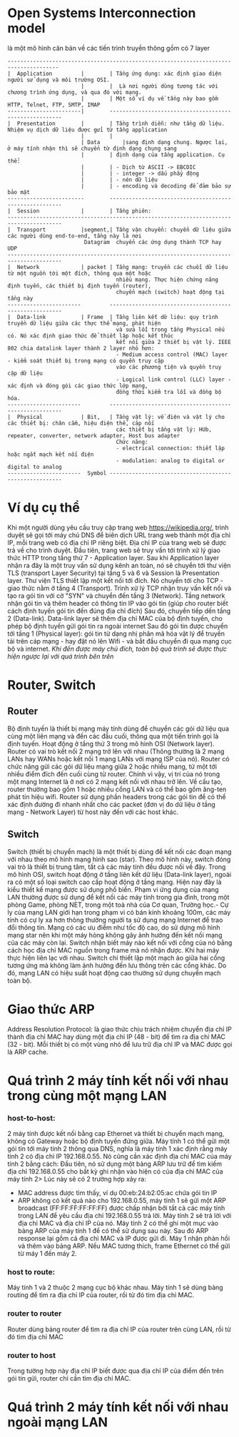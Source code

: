 # Open Systems Interconnection model 
là một mô hình căn bản về các tiến trình truyền thông gồm có 7 layer
```
--------------------------------------------------------------------------------------
|  Application         |        | Tầng ứng dụng: xác định giao diện người sử dụng và môi trường OSI. 
                       |        |  Là nơi người dùng tương tác với chương trình ứng dụng, và qua đó với mạng. 
                       |        | Một số ví dụ về tầng này bao gồm HTTP, Telnet, FTP, SMTP, IMAP
-----------------------|        -------------------------------------------------------
|  Presentation        |        | Tầng trình diễn: như tầng dữ liệu. Nhiệm vụ dịch dữ liệu được gửi từ tầng application
                       |        |
                       | Data       |sang định dạng chung. Ngược lại, ở máy tính nhận thì sẽ chuyển từ định dạng chung sang 
                       |        | định dạng của tầng application. Cụ thể:
                       |        | - Dịch từ ASCII -> EBCDIC
                       |        | - integer -> dấu phẩy động
                       |        | - nén dữ liệu
                       |        | - encoding và decoding để đảm bảo sự bảo mật
------------------------        -------------------------------------------------------
|  Session             |        | Tầng phiên: 
---------------------------------------------------------------------------------------
|  Transport           |segment,| Tầng vận chuyển: chuyển dữ liệu giữa các người dùng end-to-end, tầng này là nơi
                        Datagram  chuyển các ứng dụng thành TCP hay UDP
---------------------------------------------------------------------------------------
|  Network             | packet | Tầng mạng: truyền các chuỗi dữ liệu từ một nguồn tới một đích, thông qua một hoặc
                                  nhiều mạng. Thực hiện chứng năng định tuyến, các thiết bị định tuyến (router), 
                                  chuyển mạch (switch) hoạt động tại tầng này
-----------------------         -------------------------------------------------------
|  Data-link           | Frame  | Tầng liên kết dữ liệu: quy trình truyền dữ liệu giữa các thực thể mạng, phát hiện
                                  và sửa lỗi trong tầng Physical nếu có. Nó xác định giao thức để thiết lập hoặc kết thúc 
                                  kết nối giữa 2 thiết bị vật lý. IEEE 802 chia datalink layer thành 2 layer nhỏ hơn:
                                  - Medium access control (MAC) layer - kiểm soát thiết bị trong mạng có quyền truy cập
                                  vào các phương tiện và quyền truy cập dữ liệu
                                  - Logical link control (LLC) layer - xác định và đóng gói các giao thức lớp mạng,
                                  đồng thời kiểm tra lỗi và đồng bộ hóa.                                   
-----------------------         -------------------------------------------------------
|  Physical            | Bit,   | Tầng vật lý: về điện và vật lý cho các thiết bị: chân cắm, hiệu điện thế, cáp nối
                                  các thiết bị tầng vật lý: HUb, repeater, converter, network adapter, Host bus adapter
                                  Chức năng:
                                  - electrical connection: thiết lập hoặc ngắt mạch kết nối điện
                                  - modulation: analog to digital or digital to analog 
-----------------------  Symbol -------------------------------------------------------
```

# Ví dụ cụ thể
Khi một người dùng yêu cầu truy cập trang web https://wikipedia.org/, trình duyệt sẽ gọi tới máy chủ DNS để biên dịch URL trang web thành một địa chỉ IP, mỗi trang web có địa chỉ IP riêng biệt. Địa chỉ IP của trang web sẽ được trả về cho trình duyệt.
Đầu tiên, trang web sẽ truy vấn tới trình xử lý giao thức HTTP trong tầng thứ 7 - Application layer. Sau khi Application layer nhận ra đây là một truy vấn sử dụng kênh an toàn, nó sẽ chuyển tới thư viện TLS (transport Layer Security) tại tầng 5 và 6 và Session là Presentation layer. Thư viện TLS thiết lập một kết nối tới đích. Nó chuyển tới cho TCP - giao thức nằm ở tầng 4 (Transport). 
Trình xử lý TCP nhận truy vấn kết nối và tạo ra gói tin với cờ "SYN" và chuyển đến tầng 3 (Network). 
Tầng network nhận gói tin và thêm header có thông tin IP vào gói tin (giúp cho router biết cách định tuyến gói tin đến đúng địa chỉ đích)
Sau đó, chuyển tiếp dến tầng 2 (Data-link). Data-link layer sẽ thêm địa chỉ MAC của bộ định tuyến, cho phép bộ định tuyến gửi gói tin ra ngoài internet
Sau đó gói tin được chuyển tới tầng 1 (Physical layer): gói tin từ dạng nhị phân mã hóa vật lý để truyền tải trên cáp mạng - hay đặt nó lên Wifi - và bắt đầu chuyển đi qua mạng cục bộ và internet. 
*Khi đến được máy chủ đích, toàn bộ quá trình sẽ được thực hiện ngược lại với quá trình bên trên*

# Router, Switch
## Router
Bộ định tuyến là thiết bị mạng máy tính dùng để chuyển các gói dữ liệu qua cùng một liên mạng và đến các đầu cuối, thông qua một tiến trình gọi là định tuyến. Hoạt động ở tầng thứ 3 trong mô hình OSI (Network layer).
Router có vai trò kết nối 2 mạng trở lên với nhau (Thông thường là 2 mạng LANs hay WANs hoặc kết nối 1 mạng LANs với mạng ISP của nó). Router có chức năng gửi các gói dữ liệu mạng giữa 2 hoặc nhiều mạng, từ một tới nhiều điểm đích đến cuối cùng từ router. Chính vì vậy, vị trí của nó trong một mạng Internet là ở nơi có 2 mạng kết nối với nhau trở lên.
Về cấu tạo, router thường bao gồm 1 hoặc nhiều cổng LAN và có thể bao gồm ăng-ten phát tín hiệu wifi. Router sử dụng phần headers trong các gói tin để có thể xác định đường đi nhanh nhất cho các packet (đơn vị đo dữ liệu ở tầng mạng - Network Layer) từ host này đến với các host khác. 
## Switch
Switch (thiết bị chuyển mạch) là một thiết bị dùng để kết nối các đoạn mạng với nhau theo mô hình mạng hình sao (star). Theo mô hình này, switch đóng vai trò là thiết bị trung tâm, tất cả các máy tính đều được nối về đây. Trong mô hình OSI, switch hoạt động ở tầng liên kết dữ liệu (Data-link layer), ngoài ra có một số loại switch cao cấp hoạt động ở tầng mạng. 
Hiện nay đây là kiểu thiết kế mạng được sử dụng phổ biến. Phạm vi ứng dụng của mạng LAN thường được sử dụng để kết nối các máy tính trong gia đình, trong một phòng Game, phòng NET, trong một toà nhà của Cơ quan, Trường học.- Cự ly của mạng LAN giới hạn trong phạm vi có bán kính khoảng 100m, các máy tính có cự ly xa hơn thông thường người ta sử dụng mạng Internet để trao đổi thông tin. Mạng có các ưu điểm như tốc độ cao, do sử dựng mô hình mạng star nên khi một máy hỏng không gây ảnh hưởng đến kết nối mạng của các máy còn lại. 
Switch nhận biết máy nào kết nối với cổng của nó bằng cách học địa chỉ MAC nguồn trong frame mà nó nhận được. Khi hai máy thực hiện liên lạc với nhau. Switch chỉ thiết lập một mạch ảo giữa hai cổng tương ứng mà không làm ảnh hưởng đến lưu thông trên các cổng khác. Do đó, mạng LAN có hiệu suất hoạt động cao thường sử dụng chuyển mạch toàn bộ.

# Giao thức ARP
Address Resolution Protocol: là giao thức chịu trách nhiệm chuyển địa chỉ IP thành địa chỉ MAC hay dùng một địa chỉ IP (48 - bit) để tìm ra địa chỉ MAC (32 - bit). Mỗi thiết bị có một vùng nhỏ để lưu trữ địa chỉ IP và MAC được gọi là ARP cache. 
# Quá trình 2 máy tính kết nối với nhau trong cùng một mạng LAN
### host-to-host: 
2 máy tính được kết nối bằng cap Ethernet và thiết bị chuyển mạch mạng, không có Gateway hoặc bộ định tuyến đứng giữa. Máy tính 1 có thể gửi một gói tin tới máy tính 2 thông qua DNS, nghĩa là máy tính 1 xác định rằng máy tính 2 có địa chỉ IP 192.168.0.55. Nó cũng cần xác định địa chỉ MAC của máy tính 2 bằng cách: Đầu tiên, nó sử dụng một bảng ARP lưu trữ để tìm kiếm địa chỉ 192.168.0.55 cho bất kỳ ghi nhận vào hiện có của địa chỉ MAC của máy tính 2> Lúc này sẽ có 2 trường hợp xảy ra:
- MAC address được tìm thấy, ví dụ 00:eb:24:b2:05:ac chứa gói tin IP
- ARP không có kết quả nào cho 192.168.0.55, máy tính 1 sẽ gửi một ARP broadcast (FF:FF:FF:FF:FF:FF) được chấp nhận bởi tất cả các máy tính trong LAN để yêu cầu địa chỉ 192.168.0.55 trả lời. Máy tính 2 sẽ trả lời với địa chỉ MAC và địa chỉ IP của nó. Máy tính 2 có thể ghi một mục vào bảng ARP của máy tính 1 để có thể sử dụng sau này. Sau đó ARP response lại gồm cả địa chỉ MAC và IP được gửi đi. Máy 1 nhận phản hồi và thêm vào bảng ARP. Nếu MAC tương thích, frame Ethernet có thể gửi từ máy 1 đến máy 2. 
### host to route: 
Máy tính 1 và 2 thuộc 2 mạng cục bộ khác nhau. Máy tính 1 sẽ dùng bảng routing để tìm ra địa chỉ IP của router, rồi từ đó tìm địa chỉ MAC. 
### router to router
Router dùng bảng router để tìm ra địa chỉ IP của router trên cùng LAN, rồi từ đó tìm địa chỉ MAC
### router to host
Trong tường hợp này địa chỉ IP biết được qua địa chỉ IP của điểm đến trên gói tin gửi, router chỉ cần tìm địa chỉ MAC. 
# Quá trình 2 máy tính kết nối với nhau ngoài mạng LAN


